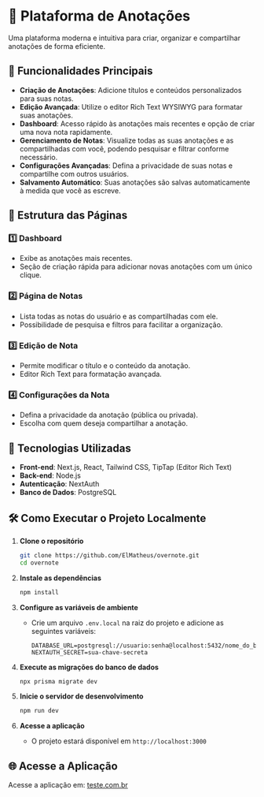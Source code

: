 # 📒 Plataforma de Anotações

Uma plataforma moderna e intuitiva para criar, organizar e compartilhar anotações de forma eficiente.

## 🎯 Funcionalidades Principais

- **Criação de Anotações**: Adicione títulos e conteúdos personalizados para suas notas.
- **Edição Avançada**: Utilize o editor Rich Text WYSIWYG para formatar suas anotações.
- **Dashboard**: Acesso rápido às anotações mais recentes e opção de criar uma nova nota rapidamente.
- **Gerenciamento de Notas**: Visualize todas as suas anotações e as compartilhadas com você, podendo pesquisar e filtrar conforme necessário.
- **Configurações Avançadas**: Defina a privacidade de suas notas e compartilhe com outros usuários.
- **Salvamento Automático**: Suas anotações são salvas automaticamente à medida que você as escreve.

## 📂 Estrutura das Páginas

### 1️⃣ **Dashboard**
- Exibe as anotações mais recentes.
- Seção de criação rápida para adicionar novas anotações com um único clique.

### 2️⃣ **Página de Notas**
- Lista todas as notas do usuário e as compartilhadas com ele.
- Possibilidade de pesquisa e filtros para facilitar a organização.

### 3️⃣ **Edição de Nota**
- Permite modificar o título e o conteúdo da anotação.
- Editor Rich Text para formatação avançada.

### 4️⃣ **Configurações da Nota**
- Defina a privacidade da anotação (pública ou privada).
- Escolha com quem deseja compartilhar a anotação.

## 🚀 Tecnologias Utilizadas

- **Front-end**: Next.js, React, Tailwind CSS, TipTap (Editor Rich Text)
- **Back-end**: Node.js
- **Autenticação**: NextAuth
- **Banco de Dados**: PostgreSQL

## 🛠️ Como Executar o Projeto Localmente

1. **Clone o repositório**
   ```sh
   git clone https://github.com/ElMatheus/overnote.git
   cd overnote
   ```

2. **Instale as dependências**
   ```sh
   npm install
   ```

3. **Configure as variáveis de ambiente**
   - Crie um arquivo `.env.local` na raiz do projeto e adicione as seguintes variáveis:
     ```env
     DATABASE_URL=postgresql://usuario:senha@localhost:5432/nome_do_banco
     NEXTAUTH_SECRET=sua-chave-secreta
     ```

4. **Execute as migrações do banco de dados**
   ```sh
   npx prisma migrate dev
   ```

5. **Inicie o servidor de desenvolvimento**
   ```sh
   npm run dev
   ```

6. **Acesse a aplicação**
   - O projeto estará disponível em `http://localhost:3000`

## 🌐 Acesse a Aplicação

Acesse a aplicação em: [teste.com.br](http://teste.com.br)
